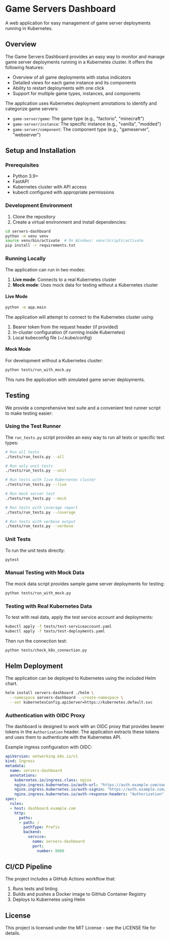 # Game Servers Dashboard

A web application for easy management of game server deployments running in Kubernetes.

## Overview

The Game Servers Dashboard provides an easy way to monitor and manage game server deployments running in a Kubernetes cluster. It offers the following features:

- Overview of all game deployments with status indicators
- Detailed views for each game instance and its components
- Ability to restart deployments with one click
- Support for multiple game types, instances, and components

The application uses Kubernetes deployment annotations to identify and categorize game servers:
- `game-server/game`: The game type (e.g., "factorio", "minecraft")
- `game-server/instance`: The specific instance (e.g., "vanilla", "modded")
- `game-server/component`: The component type (e.g., "gameserver", "webserver")

## Setup and Installation

### Prerequisites

- Python 3.9+
- FastAPI
- Kubernetes cluster with API access
- kubectl configured with appropriate permissions

### Development Environment

1. Clone the repository
2. Create a virtual environment and install dependencies:
```bash
cd servers-dashboard
python -m venv venv
source venv/bin/activate  # On Windows: venv\Scripts\activate
pip install -r requirements.txt
```

### Running Locally

The application can run in two modes:
1. **Live mode**: Connects to a real Kubernetes cluster
2. **Mock mode**: Uses mock data for testing without a Kubernetes cluster

#### Live Mode

```bash
python -m app.main
```

The application will attempt to connect to the Kubernetes cluster using:
1. Bearer token from the request header (if provided)
2. In-cluster configuration (if running inside Kubernetes)
3. Local kubeconfig file (~/.kube/config)

#### Mock Mode

For development without a Kubernetes cluster:

```bash
python tests/run_with_mock.py
```

This runs the application with simulated game server deployments.

## Testing

We provide a comprehensive test suite and a convenient test runner script to make testing easier:

### Using the Test Runner

The `run_tests.py` script provides an easy way to run all tests or specific test types:

```bash
# Run all tests
./tests/run_tests.py --all

# Run only unit tests
./tests/run_tests.py --unit

# Run tests with live Kubernetes cluster 
./tests/run_tests.py --live

# Run mock server test
./tests/run_tests.py --mock

# Run tests with coverage report
./tests/run_tests.py --coverage

# Run tests with verbose output
./tests/run_tests.py --verbose
```

### Unit Tests

To run the unit tests directly:

```bash
pytest
```

### Manual Testing with Mock Data

The mock data script provides sample game server deployments for testing:

```bash
python tests/run_with_mock.py
```

### Testing with Real Kubernetes Data

To test with real data, apply the test service account and deployments:

```bash
kubectl apply -f tests/test-serviceaccount.yaml
kubectl apply -f tests/test-deployments.yaml
```

Then run the connection test:

```bash
python tests/check_k8s_connection.py
```

## Helm Deployment

The application can be deployed to Kubernetes using the included Helm chart.

```bash
helm install servers-dashboard ./helm \
  --namespace servers-dashboard --create-namespace \
  --set kubernetesConfig.apiServer=https://kubernetes.default.svc
```

### Authentication with OIDC Proxy

The dashboard is designed to work with an OIDC proxy that provides bearer tokens in the `Authorization` header. The application extracts these tokens and uses them to authenticate with the Kubernetes API.

Example ingress configuration with OIDC:

```yaml
apiVersion: networking.k8s.io/v1
kind: Ingress
metadata:
  name: servers-dashboard
  annotations:
    kubernetes.io/ingress.class: nginx
    nginx.ingress.kubernetes.io/auth-url: "https://auth.example.com/oauth2/auth"
    nginx.ingress.kubernetes.io/auth-signin: "https://auth.example.com/oauth2/start?rd=$escaped_request_uri"
    nginx.ingress.kubernetes.io/auth-response-headers: "Authorization"
spec:
  rules:
  - host: dashboard.example.com
    http:
      paths:
      - path: /
        pathType: Prefix
        backend:
          service:
            name: servers-dashboard
            port:
              number: 8000
```

## CI/CD Pipeline

The project includes a GitHub Actions workflow that:

1. Runs tests and linting
2. Builds and pushes a Docker image to GitHub Container Registry
3. Deploys to Kubernetes using Helm

## License

This project is licensed under the MIT License - see the LICENSE file for details.
